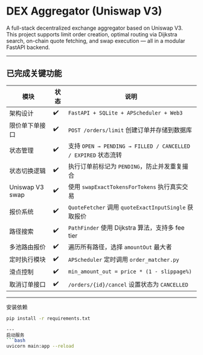 # DEX Aggregator (Uniswap V3)

A full-stack decentralized exchange aggregator based on Uniswap V3.  
This project supports limit order creation, optimal routing via Dijkstra search, on-chain quote fetching, and swap execution — all in a modular FastAPI backend.

---

## 已完成关键功能

| 模块 | 状态 | 说明 |
|------|------|------|
| 架构设计 | ✔️ | `FastAPI + SQLite + APScheduler + Web3` |
| 限价单下单接口 | ✔️ | `POST /orders/limit` 创建订单并存储到数据库 |
| 状态管理 | ✔️ | 支持 `OPEN → PENDING → FILLED / CANCELLED / EXPIRED` 状态流转 |
| 状态切换逻辑 | ✔️ | 执行订单前标记为 `PENDING`，防止并发重复撮合 |
| Uniswap V3 swap | ✔️ | 使用 `swapExactTokensForTokens` 执行真实交易 |
| 报价系统 | ✔️ | `QuoteFetcher` 调用 `quoteExactInputSingle` 获取报价 |
| 路径搜索 | ✔️ | `PathFinder` 使用 Dijkstra 算法，支持多 fee tier |
| 多池路由报价 | ✔️ | 遍历所有路径，选择 `amountOut` 最大者 |
| 定时执行模块 | ✔️ | `APScheduler` 定时调用 `order_matcher.py` |
| 滑点控制 | ✔️ | `min_amount_out = price * (1 - slippage%)` |
| 取消订单接口 | ✔️ | `/orders/{id}/cancel` 设置状态为 `CANCELLED` |

---

安装依赖
```bash
pip install -r requirements.txt

---
启动服务
```bash
uvicorn main:app --reload
